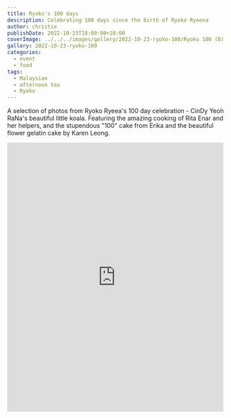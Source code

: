 ```yaml
---
title: Ryoko's 100 days
description: Celebrating 100 days since the birth of Ryoko Ryeena
author: christie
publishDate: 2022-10-23T18:00:00+10:00
coverImage: ../../../images/gallery/2022-10-23-ryoko-100/Ryoko 100 (8).jpeg
gallery: 2022-10-23-ryoko-100
categories:
  - event
  - food
tags:
  - Malaysian
  - afternoon tea
  - Ryoko
---
```


A selection of photos from Ryoko Ryeea's 100 day celebration - CinDy Yeoh RaNa's beautiful little koala. Featuring the amazing cooking of Rita Enar and her helpers, and the stupendous "100" cake from Erika and the beautiful flower gelatin cake by Karen Leong.

<iframe src="https://www.facebook.com/plugins/post.php?href=https%3A%2F%2Fwww.facebook.com%2Fchris1.tham%2Fposts%2Fpfbid0Cz23Wt3Lb8fhA56YXnaQKZYRNMs3rAdVUaPBBFHxgdPyQqN1REnmT6TwCEAEWm5gl&show_text=true&width=500" width="500" height="620" style="border:none;overflow:hidden" scrolling="no" frameborder="0" allowfullscreen="true" allow="autoplay; clipboard-write; encrypted-media; picture-in-picture; web-share"></iframe>
